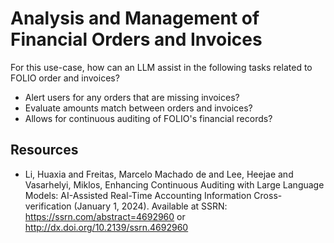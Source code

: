 # Analysis and Management of Financial Orders and Invoices
For this use-case, how can an LLM assist in the following tasks related to FOLIO order 
and invoices?

- Alert users for any orders that are missing invoices?
- Evaluate amounts match between orders and invoices?
- Allows for continuous auditing of FOLIO's financial records?


## Resources
- Li, Huaxia and Freitas, Marcelo Machado de and Lee, Heejae and Vasarhelyi, Miklos, Enhancing Continuous Auditing with Large Language Models: AI-Assisted Real-Time Accounting Information Cross-verification (January 1, 2024). Available at SSRN: https://ssrn.com/abstract=4692960 or http://dx.doi.org/10.2139/ssrn.4692960 
